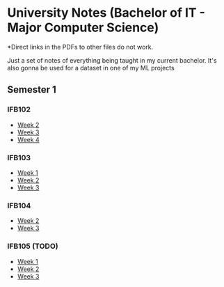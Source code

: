 # University Notes (Bachelor of IT - Major Computer Science)

*Direct links in the PDFs to other files do not work.

Just a set of notes of everything being taught in my current bachelor. It's also gonna be used for a dataset in one of my ML projects

## Semester 1
### IFB102
- [Week 2](./IFB102/Week%202/Week%202.pdf)
- [Week 3](./IFB102/Week%203/Week%203.pdf)
- [Week 4](./IFB102/Week%204/Week%204.pdf)

### IFB103
- [Week 1](./IFB103/Week%201/Week%201.pdf)
- [Week 2](./IFB103/Week%202/Week%202.pdf)
- [Week 3](./IFB103/Week%203/Week%203.pdf)

### IFB104
- [Week 2](./IFB104/Week%202/Week%202.pdf)
- [Week 3](./IFB104/Week%203/Week%203.pdf)

### IFB105 (TODO)
- [Week 1](./IFB105/Week%201/Week%201.pdf)
- [Week 2](./IFB105/Week%202/Week%202.pdf)
- [Week 3](./IFB105/Week%203/Week%203.pdf)